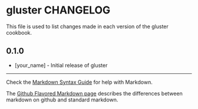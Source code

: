 # gluster CHANGELOG

This file is used to list changes made in each version of the gluster cookbook.

## 0.1.0
- [your_name] - Initial release of gluster

- - -
Check the [Markdown Syntax Guide](http://daringfireball.net/projects/markdown/syntax) for help with Markdown.

The [Github Flavored Markdown page](http://github.github.com/github-flavored-markdown/) describes the differences between markdown on github and standard markdown.
